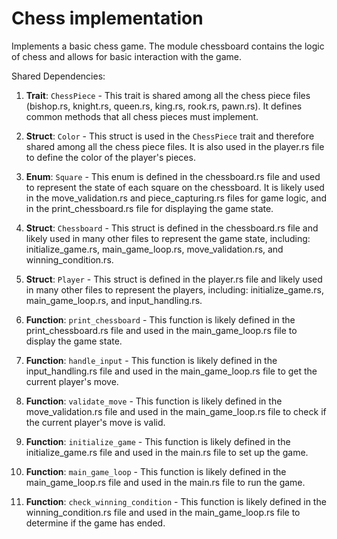 # Chess implementation

Implements a basic chess game. The module chessboard contains the logic of chess and allows for basic interaction with the game.

Shared Dependencies:

1. **Trait**: `ChessPiece` - This trait is shared among all the chess piece files (bishop.rs, knight.rs, queen.rs, king.rs, rook.rs, pawn.rs). It defines common methods that all chess pieces must implement.

2. **Struct**: `Color` - This struct is used in the `ChessPiece` trait and therefore shared among all the chess piece files. It is also used in the player.rs file to define the color of the player's pieces.

3. **Enum**: `Square` - This enum is defined in the chessboard.rs file and used to represent the state of each square on the chessboard. It is likely used in the move_validation.rs and piece_capturing.rs files for game logic, and in the print_chessboard.rs file for displaying the game state.

4. **Struct**: `Chessboard` - This struct is defined in the chessboard.rs file and likely used in many other files to represent the game state, including: initialize_game.rs, main_game_loop.rs, move_validation.rs, and winning_condition.rs.

5. **Struct**: `Player` - This struct is defined in the player.rs file and likely used in many other files to represent the players, including: initialize_game.rs, main_game_loop.rs, and input_handling.rs.

6. **Function**: `print_chessboard` - This function is likely defined in the print_chessboard.rs file and used in the main_game_loop.rs file to display the game state.

7. **Function**: `handle_input` - This function is likely defined in the input_handling.rs file and used in the main_game_loop.rs file to get the current player's move.

8. **Function**: `validate_move` - This function is likely defined in the move_validation.rs file and used in the main_game_loop.rs file to check if the current player's move is valid.

9. **Function**: `initialize_game` - This function is likely defined in the initialize_game.rs file and used in the main.rs file to set up the game.

10. **Function**: `main_game_loop` - This function is likely defined in the main_game_loop.rs file and used in the main.rs file to run the game.

11. **Function**: `check_winning_condition` - This function is likely defined in the winning_condition.rs file and used in the main_game_loop.rs file to determine if the game has ended.